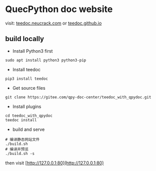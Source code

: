 QuecPython doc website
=====

visit: [teedoc.neucrack.com](https://teedoc.neucrack.com/) or [teedoc.github.io](https://teedoc.github.io)


## build locally

* Install Python3 first

```shell
sudo apt install python3 python3-pip
```

* Install teedoc

```
pip3 install teedoc
```

* Get source files

```
git clone https://gitee.com/qpy-doc-center/teedoc_with_qpydoc.git
```

* Install plugins

```
cd teedoc_with_qpydoc
teedoc install
```

* build and serve

```
# 编译静态网站文件
./build.sh
# 编译并预览
./build.sh -s
```

then visit [http://127.0.0.1:80](http://127.0.0.1:80)


